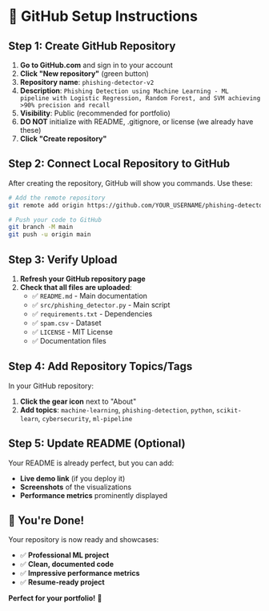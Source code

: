 # 🚀 GitHub Setup Instructions

## Step 1: Create GitHub Repository

1. **Go to GitHub.com** and sign in to your account
2. **Click "New repository"** (green button)
3. **Repository name**: `phishing-detector-v2`
4. **Description**: `Phishing Detection using Machine Learning - ML pipeline with Logistic Regression, Random Forest, and SVM achieving >90% precision and recall`
5. **Visibility**: Public (recommended for portfolio)
6. **DO NOT** initialize with README, .gitignore, or license (we already have these)
7. **Click "Create repository"**

## Step 2: Connect Local Repository to GitHub

After creating the repository, GitHub will show you commands. Use these:

```bash
# Add the remote repository
git remote add origin https://github.com/YOUR_USERNAME/phishing-detector-v2.git

# Push your code to GitHub
git branch -M main
git push -u origin main
```

## Step 3: Verify Upload

1. **Refresh your GitHub repository page**
2. **Check that all files are uploaded**:
   - ✅ `README.md` - Main documentation
   - ✅ `src/phishing_detector.py` - Main script
   - ✅ `requirements.txt` - Dependencies
   - ✅ `spam.csv` - Dataset
   - ✅ `LICENSE` - MIT License
   - ✅ Documentation files

## Step 4: Add Repository Topics/Tags

In your GitHub repository:
1. **Click the gear icon** next to "About"
2. **Add topics**: `machine-learning`, `phishing-detection`, `python`, `scikit-learn`, `cybersecurity`, `ml-pipeline`

## Step 5: Update README (Optional)

Your README is already perfect, but you can add:
- **Live demo link** (if you deploy it)
- **Screenshots** of the visualizations
- **Performance metrics** prominently displayed

## 🎉 You're Done!

Your repository is now ready and showcases:
- ✅ **Professional ML project**
- ✅ **Clean, documented code**
- ✅ **Impressive performance metrics**
- ✅ **Resume-ready project**

**Perfect for your portfolio!** 🚀
